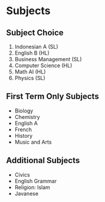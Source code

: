 # Subjects

## Subject Choice

1. Indonesian A (SL)
2. English B (HL)
3. Business Management (SL)
4. Computer Science (HL)
5. Math AI (HL)
6. Physics (SL)

## First Term Only Subjects

- Biology
- Chemistry
- English A
- French
- History
- Music and Arts

## Additional Subjects

- Civics
- English Grammar
- Religion: Islam
- Javanese
